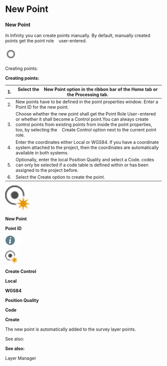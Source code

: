 # New Point

### New Point

In Infinity you can create points manually. By default, manually created points get the point role    user-entered.

![Image](graphics/00466484.jpg)

Creating points:

**Creating points:**

| 1. | Select the    New Point option in the ribbon bar of the Home tab or the Processing tab. |
| --- | --- |
| 2. | New points have to be defined in the point properties window. Enter a Point ID for the new point. |
| 3. | Choose whether the new point shall get the Point Role User-entered or whether it shall become a Control point.You can always create control points from existing points from inside the point properties, too, by selecting the    Create Control option next to the current point role. |
| 4. | Enter the coordinates either Local or WGS84. If you have a coordinate system attached to the project, then the coordinates are automatically available in both systems. |
| 5. | Optionally, enter the local Position Quality and select a Code. codes can only be selected if a code table is defined within or has been assigned to the project before. |
| 6. | Select the Create option to create the point. |

![Image](graphics/00467825.jpg)

**New Point**

**Point ID**

![Image](./data/icons/note.gif)

![Image](graphics/00468236.jpg)

**Create Control**

**Local**

**WGS84**

**Position Quality**

**Code**

**Create**

The new point is automatically added to the survey layer points.

See also:

**See also:**

Layer Manager

